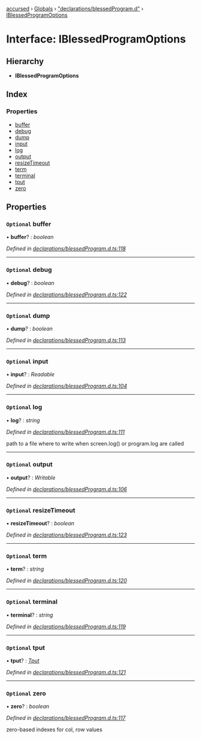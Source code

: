 [accursed](../README.md) › [Globals](../globals.md) › ["declarations/blessedProgram.d"](../modules/_declarations_blessedprogram_d_.md) › [IBlessedProgramOptions](_declarations_blessedprogram_d_.iblessedprogramoptions.md)

# Interface: IBlessedProgramOptions

## Hierarchy

* **IBlessedProgramOptions**

## Index

### Properties

* [buffer](_declarations_blessedprogram_d_.iblessedprogramoptions.md#optional-buffer)
* [debug](_declarations_blessedprogram_d_.iblessedprogramoptions.md#optional-debug)
* [dump](_declarations_blessedprogram_d_.iblessedprogramoptions.md#optional-dump)
* [input](_declarations_blessedprogram_d_.iblessedprogramoptions.md#optional-input)
* [log](_declarations_blessedprogram_d_.iblessedprogramoptions.md#optional-log)
* [output](_declarations_blessedprogram_d_.iblessedprogramoptions.md#optional-output)
* [resizeTimeout](_declarations_blessedprogram_d_.iblessedprogramoptions.md#optional-resizetimeout)
* [term](_declarations_blessedprogram_d_.iblessedprogramoptions.md#optional-term)
* [terminal](_declarations_blessedprogram_d_.iblessedprogramoptions.md#optional-terminal)
* [tput](_declarations_blessedprogram_d_.iblessedprogramoptions.md#optional-tput)
* [zero](_declarations_blessedprogram_d_.iblessedprogramoptions.md#optional-zero)

## Properties

### `Optional` buffer

• **buffer**? : *boolean*

*Defined in [declarations/blessedProgram.d.ts:118](https://github.com/cancerberoSgx/accursed/blob/5b2518e/src/declarations/blessedProgram.d.ts#L118)*

___

### `Optional` debug

• **debug**? : *boolean*

*Defined in [declarations/blessedProgram.d.ts:122](https://github.com/cancerberoSgx/accursed/blob/5b2518e/src/declarations/blessedProgram.d.ts#L122)*

___

### `Optional` dump

• **dump**? : *boolean*

*Defined in [declarations/blessedProgram.d.ts:113](https://github.com/cancerberoSgx/accursed/blob/5b2518e/src/declarations/blessedProgram.d.ts#L113)*

___

### `Optional` input

• **input**? : *Readable*

*Defined in [declarations/blessedProgram.d.ts:104](https://github.com/cancerberoSgx/accursed/blob/5b2518e/src/declarations/blessedProgram.d.ts#L104)*

___

### `Optional` log

• **log**? : *string*

*Defined in [declarations/blessedProgram.d.ts:111](https://github.com/cancerberoSgx/accursed/blob/5b2518e/src/declarations/blessedProgram.d.ts#L111)*

path to a file where to write when screen.log() or program.log are called

___

### `Optional` output

• **output**? : *Writable*

*Defined in [declarations/blessedProgram.d.ts:106](https://github.com/cancerberoSgx/accursed/blob/5b2518e/src/declarations/blessedProgram.d.ts#L106)*

___

### `Optional` resizeTimeout

• **resizeTimeout**? : *boolean*

*Defined in [declarations/blessedProgram.d.ts:123](https://github.com/cancerberoSgx/accursed/blob/5b2518e/src/declarations/blessedProgram.d.ts#L123)*

___

### `Optional` term

• **term**? : *string*

*Defined in [declarations/blessedProgram.d.ts:120](https://github.com/cancerberoSgx/accursed/blob/5b2518e/src/declarations/blessedProgram.d.ts#L120)*

___

### `Optional` terminal

• **terminal**? : *string*

*Defined in [declarations/blessedProgram.d.ts:119](https://github.com/cancerberoSgx/accursed/blob/5b2518e/src/declarations/blessedProgram.d.ts#L119)*

___

### `Optional` tput

• **tput**? : *[Tput](../classes/_declarations_tput_d_.tput.md)*

*Defined in [declarations/blessedProgram.d.ts:121](https://github.com/cancerberoSgx/accursed/blob/5b2518e/src/declarations/blessedProgram.d.ts#L121)*

___

### `Optional` zero

• **zero**? : *boolean*

*Defined in [declarations/blessedProgram.d.ts:117](https://github.com/cancerberoSgx/accursed/blob/5b2518e/src/declarations/blessedProgram.d.ts#L117)*

zero-based indexes for col, row values
